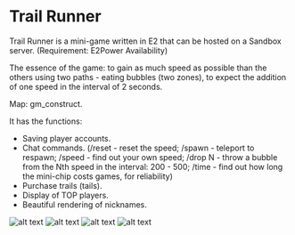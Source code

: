 # Trail Runner
Trail Runner is a mini-game written in E2 that can be hosted on a Sandbox server.  (Requirement: E2Power Availability)

 The essence of the game: to gain as much speed as possible than the others using two paths - eating bubbles (two zones), to expect the addition of one speed in the interval of 2 seconds.

 Map: gm_construct.

 It has the functions:
 - Saving player accounts.
 - Chat commands. (/reset - reset the speed; /spawn - teleport to respawn; /speed - find out your own speed; /drop N - throw a bubble from the Nth speed in the interval: 200 - 500; /time - find out how long the mini-chip costs  games, for reliability)
 - Purchase trails (tails).
 - Display of TOP players.
 - Beautiful rendering of nicknames.
 
![alt text](https://i.imgur.com/5q5oD78.jpg)
![alt text](https://i.imgur.com/Ypn3qX2.jpg)
![alt text](https://i.imgur.com/CDaGA2n.jpg)
![alt text](https://i.imgur.com/xwjphWH.jpg)
